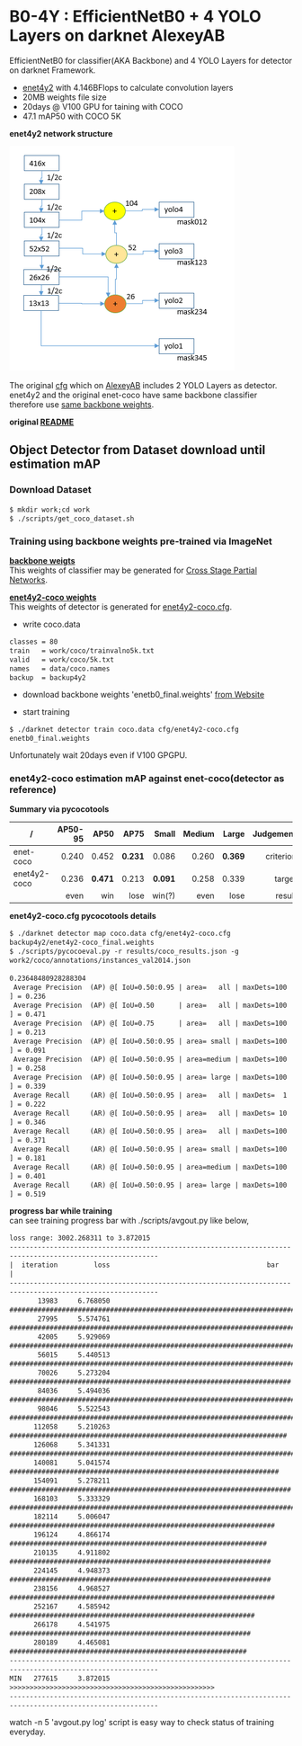 # B0-4Y : EfficientNetB0 + 4 YOLO Layers on darknet AlexeyAB  

EfficientNetB0 for classifier(AKA Backbone) and 4 YOLO Layers for detector on darknet Framework.  
- [enet4y2](./cfg/enet4y2-coco.cfg) with 4.146BFlops to calculate convolution layers  
- 20MB weights file size  
- 20days @ V100 GPU for taining with COCO  
- 47.1 mAP50 with COCO 5K  

**enet4y2 network structure**  

![](./files/enet4y2-coco.png)  

The original [cfg](./cfg/enet-coco.cfg) which on [AlexeyAB](https://github.com/AlexeyAB/darknet) includes 2 YOLO Layers as detector.  
enet4y2 and the original enet-coco have same backbone classifier therefore use [same backbone weights](https://github.com/WongKinYiu/CrossStagePartialNetworks).  

**original [README](./README.orig.md)**  

## Object Detector from Dataset download until estimation mAP  

### Download Dataset  

```
$ mkdir work;cd work
$ ./scripts/get_coco_dataset.sh
```


### Training using backbone weights pre-trained via ImageNet  

**[backbone weigts](https://github.com/WongKinYiu/CrossStagePartialNetworks)**  
This weights of classifier may be generated for [Cross Stage Partial Networks](https://github.com/WongKinYiu/CrossStagePartialNetworks).  

**[enet4y2-coco weights](./backup4y2/enet4y2-coco_final.weights)**  
This weights of detector is generated for [enet4y2-coco.cfg](cfg/enet4y2-coco.cfg).  

- write coco.data  
```
classes = 80
train   = work/coco/trainvalno5k.txt
valid   = work/coco/5k.txt
names   = data/coco.names
backup  = backup4y2
```

- download backbone weights 'enetb0_final.weights' [from Website](https://github.com/WongKinYiu/CrossStagePartialNetworks)  

- start training  
```
$ ./darknet detector train coco.data cfg/enet4y2-coco.cfg enetb0_final.weights  
```
Unfortunately wait 20days even if V100 GPGPU.  

### enet4y2-coco estimation mAP against enet-coco(detector as reference)  

**Summary via pycocotools**  

| /            | AP50-95 | AP50     | AP75     | Small     | Medium | Large     | Judgement |
|-             |-:       |-:        |-:        |-:         |-:      |-:         |-:         |
|enet-coco     |0.240    |0.452     |**0.231** |0.086      |0.260   |**0.369**  |criterion  |
|enet4y2-coco  |0.236    |**0.471** |0.213     |**0.091**  |0.258   |0.339      |target     |
|              |even     |win       |lose      |win(?)     |even    |lose       |result     |

**enet4y2-coco.cfg pycocotools details**  

```
$ ./darknet detector map coco.data cfg/enet4y2-coco.cfg backup4y2/enet4y2-coco_final.weights
$ ./scripts/pycocoeval.py -r results/coco_results.json -g work2/coco/annotations/instances_val2014.json

0.23648480928288304
 Average Precision  (AP) @[ IoU=0.50:0.95 | area=   all | maxDets=100 ] = 0.236
 Average Precision  (AP) @[ IoU=0.50      | area=   all | maxDets=100 ] = 0.471
 Average Precision  (AP) @[ IoU=0.75      | area=   all | maxDets=100 ] = 0.213
 Average Precision  (AP) @[ IoU=0.50:0.95 | area= small | maxDets=100 ] = 0.091
 Average Precision  (AP) @[ IoU=0.50:0.95 | area=medium | maxDets=100 ] = 0.258
 Average Precision  (AP) @[ IoU=0.50:0.95 | area= large | maxDets=100 ] = 0.339
 Average Recall     (AR) @[ IoU=0.50:0.95 | area=   all | maxDets=  1 ] = 0.222
 Average Recall     (AR) @[ IoU=0.50:0.95 | area=   all | maxDets= 10 ] = 0.346
 Average Recall     (AR) @[ IoU=0.50:0.95 | area=   all | maxDets=100 ] = 0.371
 Average Recall     (AR) @[ IoU=0.50:0.95 | area= small | maxDets=100 ] = 0.181
 Average Recall     (AR) @[ IoU=0.50:0.95 | area=medium | maxDets=100 ] = 0.401
 Average Recall     (AR) @[ IoU=0.50:0.95 | area= large | maxDets=100 ] = 0.519
```

**progress bar while training**  
can see training progress bar with ./scripts/avgout.py like below,  
```
loss range: 3002.268311 to 3.872015
-----------------------------------------------------------------------------------------------------------
|  iteration         loss                                       bar                                       |
-----------------------------------------------------------------------------------------------------------
       13983     6.768050 ################################################################################|
       27995     5.574761 ##########################################################################
       42005     5.929069 ##############################################################################
       56015     5.440513 ########################################################################
       70026     5.273204 ######################################################################
       84036     5.494036 #########################################################################
       98046     5.522543 #########################################################################
      112058     5.210263 #####################################################################
      126068     5.341331 #######################################################################
      140081     5.041574 ###################################################################
      154091     5.278211 ######################################################################
      168103     5.333329 #######################################################################
      182114     5.006047 ##################################################################
      196124     4.866174 ################################################################
      210135     4.911802 #################################################################
      224145     4.948373 #################################################################
      238156     4.968527 ##################################################################
      252167     4.585942 #############################################################
      266178     4.541975 ############################################################
      280189     4.465081 ###########################################################
-----------------------------------------------------------------------------------------------------------
MIN   277615     3.872015 >>>>>>>>>>>>>>>>>>>>>>>>>>>>>>>>>>>>>>>>>>>>>>>>>>>
-----------------------------------------------------------------------------------------------------------
```
watch -n 5 'avgout.py log' script is easy way to check status of training everyday.  

